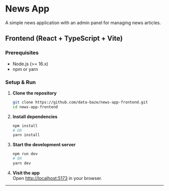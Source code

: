 # **News App**

A simple news application with an admin panel for managing news articles.

## **Frontend (React + TypeScript + Vite)**

### **Prerequisites**

- Node.js (>= 16.x)
- npm or yarn

### **Setup & Run**

1. **Clone the repository**

   ```sh
   git clone https://github.com/data-baze/news-app-frontend.git
   cd news-app-frontend
   ```

2. **Install dependencies**

   ```sh
   npm install
   # OR
   yarn install
   ```

3. **Start the development server**

   ```sh
   npm run dev
   # OR
   yarn dev
   ```

4. **Visit the app**  
   Open [http://localhost:5173](http://localhost:5173) in your browser.

---
